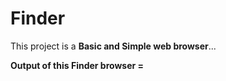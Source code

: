 # Finder
This project is a **Basic and Simple web browser**...

__Output of this Finder browser =__

